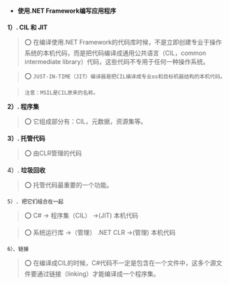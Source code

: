 * #### 使用.NET Framework编写应用程序




**1）. CIL 和 JIT**

> ⭕️ 在编译使用.NET Framework的代码库时候，不是立即创建专业于操作系统的本机代码，而是把代码编译成通用公共语言（CIL，common intermediate library）代码，这些代码不专用于任何一种操作系统。
     
> ⭕️ ```JUST-IN-TIME（JIT）编译器是把CIL编译成专业os和目标机器结构的本机代码。```
     
>```注意：MSIL是CIL原来的名称。```


**2）. 程序集**

> ⭕️ 它组成部分有：CIL，元数据，资源集等。

**3）. 托管代码**

> ⭕️ 由CLR管理的代码

4）. **垃圾回收**

> ⭕️ 托管代码最重要的一个功能。

```5）. 把它们组合在一起```

> ⭕️ C# -> 程序集（CIL） ->(JIT) 本机代码

> ⭕️ 系统运行库 ->（管理） .NET CLR ->(管理) 本机代码

```6）、链接```

> ⭕️ 在编译成CIL的时候，C#代码不一定是包含在一个文件中，这多个源文件要通过链接（linking）才能编译成一个程序集。
